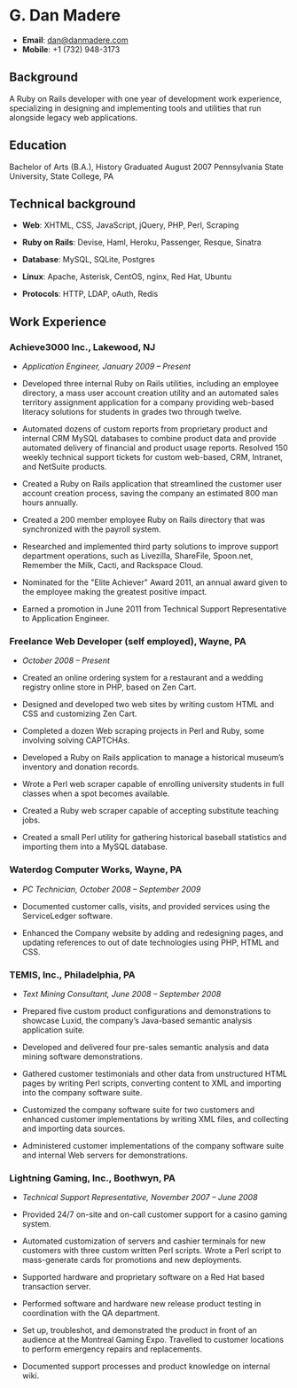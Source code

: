 # G. Dan Madere

* **Email**: <dan@danmadere.com>
* **Mobile**: +1 (732) 948-3173

## Background

A Ruby on Rails developer with one year of development work experience, specializing in designing and implementing tools and utilities that run alongside legacy web applications.

## Education

Bachelor of Arts (B.A.), History
Graduated August 2007
Pennsylvania State University, State College, PA

## Technical background

* **Web**: XHTML, CSS, JavaScript, jQuery, PHP, Perl, Scraping

* **Ruby on Rails**: Devise, Haml, Heroku, Passenger, Resque, Sinatra

* **Database**: MySQL, SQLite, Postgres

* **Linux**: Apache, Asterisk, CentOS, nginx, Red Hat, Ubuntu

* **Protocols**: HTTP, LDAP, oAuth, Redis

## Work Experience

### Achieve3000 Inc., Lakewood, NJ

* _Application Engineer, January 2009 – Present_

* Developed three internal Ruby on Rails utilities, including an employee directory, a mass user account creation utility and an automated sales territory assignment application for a company providing web-based literacy solutions for students in grades two through twelve.

* Automated dozens of custom reports from proprietary product and internal CRM MySQL databases to combine product data and provide automated delivery of financial and product usage reports. 
Resolved 150 weekly technical support tickets for custom web-based, CRM, Intranet, and NetSuite products.

* Created a Ruby on Rails application that streamlined the customer user account creation process, saving the company an estimated 800 man hours annually.  

* Created a 200 member employee Ruby on Rails directory that was synchronized with the payroll system.

* Researched and implemented third party solutions to improve support department operations, such as Livezilla, ShareFile, Spoon.net, Remember the Milk, Cacti, and Rackspace Cloud.

* Nominated for the "Elite Achiever" Award 2011, an annual award given to the employee making the greatest positive impact.

* Earned a promotion in June 2011 from Technical Support Representative to Application Engineer. 

### Freelance Web Developer (self employed), Wayne, PA

* _October 2008 – Present_

* Created an online ordering system for a restaurant and a wedding registry online store in PHP, based on Zen Cart.

* Designed and developed two web sites by writing custom HTML and CSS and customizing Zen Cart.

* Completed a dozen Web scraping projects in Perl and Ruby, some involving solving CAPTCHAs.  

* Developed a Ruby on Rails application to manage a historical museum’s inventory and donation records.

* Wrote a Perl web scraper capable of enrolling university students in full classes when a spot becomes available.

* Created a Ruby web scraper capable of accepting substitute teaching jobs.

* Created a small Perl utility for gathering historical baseball statistics and importing them into a MySQL database.

### Waterdog Computer Works, Wayne, PA

* _PC Technician, October 2008 – September 2009_
	
* Documented customer calls, visits, and provided services using the ServiceLedger software.

* Enhanced the Company website by adding and redesigning pages, and updating references to out of date technologies using PHP, HTML and CSS. 

### TEMIS, Inc., Philadelphia, PA

* _Text Mining Consultant, June 2008 – September 2008_
 	 
* Prepared five custom product configurations and demonstrations to showcase Luxid, the company’s Java-based semantic analysis application suite. 

* Developed and delivered four pre-sales semantic analysis and data mining software demonstrations.

* Gathered customer testimonials and other data from unstructured HTML pages by writing Perl scripts, converting content to XML and importing into the company software suite. 

* Customized the company software suite for two customers and enhanced customer implementations by writing XML files, and collecting and importing data sources.

* Administered customer implementations of the company software suite and internal Web servers for demonstrations.

### Lightning Gaming, Inc., Boothwyn, PA

* _Technical Support Representative, November 2007 – June 2008_

* Provided 24/7 on-site and on-call customer support for a casino gaming system. 

* Automated customization of servers and cashier terminals for new customers with three custom written Perl scripts. 
Wrote a Perl script to mass-generate cards for promotions and new deployments.

* Supported hardware and proprietary software on a Red Hat based transaction server.

* Performed software and hardware new release product testing in coordination with the QA department.

* Set up, troubleshot, and demonstrated the product in front of an audience at the Montreal Gaming Expo. 
Travelled to customer locations to perform emergency repairs and replacements.

* Documented support processes and product knowledge on internal wiki.